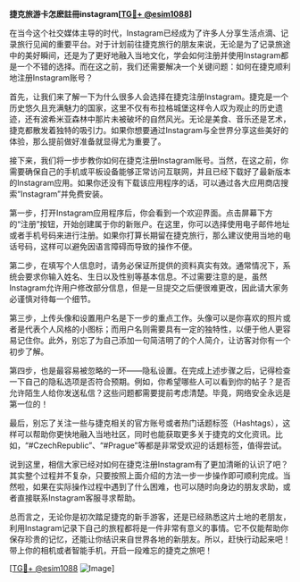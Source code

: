 **捷克旅游卡怎麽註冊instagram[[TG💪+ @esim1088](https://t.me/s/esim1088)]**

在当今这个社交媒体主导的时代，Instagram已经成为了许多人分享生活点滴、记录旅行见闻的重要平台。对于计划前往捷克旅行的朋友来说，无论是为了记录旅途中的美好瞬间，还是为了更好地融入当地文化，学会如何注册并使用Instagram都是一个不错的选择。而在这之前，我们还需要解决一个关键问题：如何在捷克顺利地注册Instagram账号？

首先，让我们来了解一下为什么很多人会选择在捷克注册Instagram。捷克是一个历史悠久且充满魅力的国家，这里不仅有布拉格城堡这样令人叹为观止的历史遗迹，还有波希米亚森林中那片未被破坏的自然风光。无论是美食、音乐还是艺术，捷克都散发着独特的吸引力。如果你想要通过Instagram与全世界分享这些美好的体验，那么提前做好准备就显得尤为重要了。

接下来，我们将一步步教你如何在捷克注册Instagram账号。当然，在这之前，你需要确保自己的手机或平板设备能够正常访问互联网，并且已经下载好了最新版本的Instagram应用。如果你还没有下载该应用程序的话，可以通过各大应用商店搜索“Instagram”并免费安装。

第一步，打开Instagram应用程序后，你会看到一个欢迎界面。点击屏幕下方的“注册”按钮，开始创建属于你的新账户。在这里，你可以选择使用电子邮件地址或者手机号码来进行注册。如果你打算长期留在捷克旅行，那么建议使用当地的电话号码，这样可以避免因语言障碍而导致的操作不便。

第二步，在填写个人信息时，请务必保证所提供的资料真实有效。通常情况下，系统会要求你输入姓名、生日以及性别等基本信息。不过需要注意的是，虽然Instagram允许用户修改部分信息，但是一旦提交之后便很难更改，因此请大家务必谨慎对待每一个细节。

第三步，上传头像和设置用户名是下一步的重点工作。头像可以是你喜欢的照片或者是代表个人风格的小图标；而用户名则需要具有一定的独特性，以便于他人更容易记住你。此外，别忘了为自己添加一句简洁明了的个人简介，让访客对你有一个初步了解。

第四步，也是最容易被忽略的一环——隐私设置。在完成上述步骤之后，记得检查一下自己的隐私选项是否符合预期。例如，你希望哪些人可以看到你的帖子？是否允许陌生人给你发送私信？这些问题都需要提前考虑清楚。毕竟，网络安全永远是第一位的！

最后，别忘了关注一些与捷克相关的官方账号或者热门话题标签（Hashtags），这样可以帮助你更快地融入当地社区，同时也能获取更多关于捷克的文化资讯。比如，“#CzechRepublic”、“#Prague”等都是非常受欢迎的话题标签，值得尝试。

说到这里，相信大家已经对如何在捷克注册Instagram有了更加清晰的认识了吧？其实整个过程并不复杂，只要按照上面介绍的方法一步一步操作即可顺利完成。当然啦，如果在实际操作过程中遇到了什么困难，也可以随时向身边的朋友求助，或者直接联系Instagram客服寻求帮助。

总而言之，无论你是初次踏足捷克的新手游客，还是已经熟悉这片土地的老朋友，利用Instagram记录下自己的旅程都将是一件非常有意义的事情。它不仅能帮助你保存珍贵的记忆，还能让你结识来自世界各地的新朋友。所以，赶快行动起来吧！带上你的相机或者智能手机，开启一段难忘的捷克之旅吧！

[[TG💪+ @esim1088](https://t.me/s/esim1088) ![Image](https://i.postimg.cc/4NQfJmqS/Snipaste-2025-05-13-00-14-12.png)]